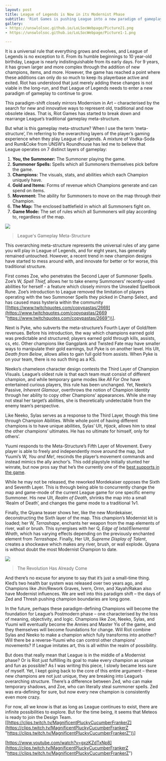 ```yaml
---
layout: post
title: League of Legends is Now in its Modernist Phase
subtitle: 'Riot Games is pushing League into a new paradigm of gameplay. '
gallery:
- https://unswlolsoc.github.io/LoLSocWebpage/Picture21.png
- https://unswlolsoc.github.io/LoLSocWebpage/Picture1-1.png

---
```

It is a universal rule that everything grows and evolves, and League of Legends is no exception to it. From its humble beginnings to 10 year-old birthday, League is nearly indistinguishable from its early days. For 9 years, it has grown larger and more complex through the addition of new champions, items, and more. However, the game has reached a point where these additions can only do so much to keep its playerbase active and exited. Riot has understood that just merely adding these changes is not viable in the long-run, and that League of Legends needs to enter a new paradigm of gameplay to continue to grow.

This paradigm-shift closely mirrors Modernism in Art – characterised by the search for new and innovative ways to represent old, traditional and now obsolete ideas. That is, Riot Games has started to break down and rearrange League’s traditional gameplay meta-structure.

But what is this gameplay meta-structure? When I use the term ‘meta-structure’, I’m referring to the overarching layers of the player’s gaming experience when they play League of Legends. A mixture of Vodka-Soda and Rum&Coke from UNSW’s Roundhouse has led me to believe that League operates on 7 distinct layers of gameplay:

1. **You, the Summoner:** The Summoner playing the game.
2. **Summoner Spells:** Spells which all Summoners themselves pick before the game.
3. **Champions:** The visuals, stats, and abilities which each Champion uniquely have.
4. **Gold and Items:** Forms of revenue which Champions generate and can spend on items.
5. **Movement:** The ability for Summoners to move on the map through their Champion.
6. **The Map:** The enclosed battlefield in which all Summoners fight on.
7. **Game Mode:** The set of rules which all Summoners will play according to, regardless of the map.

![](https://unswlolsoc.github.io/LoLSocWebpage/uploads/Picture1-1.png)

> League's Gameplay Meta-Structure

This overarching meta-structure represents the universal rules of any game you will play in League of Legends, and for eight years, has generally remained untouched. However, a recent trend in new champion designs have started to mess around with, and innovate for better or for worse, this traditional structure.

First comes Zoe, who penetrates the Second Layer of Summoner Spells. Zoe’s W, _Spell Thief,_ allows her to take enemy Summoners’ recently-used abilities for herself - a feature which closely mirrors the Unsealed Spellbook Rune. Zoe’s introduction to League removed the limitation of players operating with the two Summoner Spells they picked in Champ Select, and has caused mass hysteria within the community \[[https://www.twitchquotes.com/copypastas/2669](https://www.twitchquotes.com/copypastas/2669 "https://www.twitchquotes.com/copypastas/2669")\].

Next is Pyke, who subverts the meta-structure’s Fourth Layer of Gold/Item revenues. Before his introduction, the way which champions earned gold was predictable and structured; players earned gold through kills, assists, cs, etc. Other champions like Gangplank and Twisted Fate may have smaller ways to manipulate their gold earnings, but Pyke is on another level. His Ult, _Death from Below_, allows allies to gain full gold from assists. When Pyke is on your team, there is no such thing as a KS.

Neeko’s chameleon character design contests the Third Layer of Champion Visuals. League’s oldest rule is that each team must consist of different champion, and while temporary game modes like _All For One_ have entertained curious players, this rule has been unchanged. Yet, Neeko’s Passive, _Inherent Glamour_, overthrows the notion of Champion Identity through her ability to copy other Champions’ appearances. While she may not steal her target’s abilities, she is theoretically undetectable from the enemy team’s perspective.

Like Neeko, Sylas serves as a response to the Third Layer, though this time through Champion Abilities. While whole point of having different champions is to have unique abilities, Sylas’ Ult, _Hjack_, allows him to steal the other champions’ ultimates. He has no ultimate for himself, only for others’.

Yuumi responds to the Meta-Structure’s Fifth Layer of Movement. Every player is able to freely and independently move around the map, but Yuumi’s W, _You and Me!_, rescinds the player’s movement commands and instead mimics the ally anchor’s. This odd playstyle initially stunted her winrate, but now pros say that he’s the currently one of the [best supports in the game](https://www.dexerto.com/league-of-legends/lol-pro-hakuho-explains-why-yuumi-is-so-overpowered-695012 "Interview with Hakuko").

While he may not be released, the reworked Mordekaiser opposes the Sixth and Seventh Layer. This is through being able to concurrently change the map and game-mode of the current League game for one specific enemy Summoner. His new Ult, _Realm of Death_, shrinks the map into a small ‘Realm of Death’, and changes the game mode to a traditional 1v1.

Finally, the Qiyana teaser shows her, like the new Mordekaiser, deconstructing the Sixth layer of the map. This champion’s Modernist kit is loaded; her W, _Terrashape_, enchants her weapon from the map elements of river, wall or brush. This synergises with her Q, _Edge of Ixtal/Elemental Wrath_, which has varying effects depending on the previously enchanted element from _Terrashape._ Finally, Her Ult, _Supreme Display of Talent_, creates a shockwave which makes any river, brush, or wall explode. Qiyana is without doubt the most Modernist Champion to date.

![](https://unswlolsoc.github.io/LoLSocWebpage/uploads/Picture21.png)

> The Revolution Has Already Come

And there’s no excuse for anyone to say that it’s just a small-time thing. Kled’s two health bar system was released over two years ago, and Champions like Jhin/Rework Graves, Ivern, Ornn, and Xayah/Rakan also have Modernist influences. We are well into this paradigm shift – the days of Zed and Thresh pushing champion boundaries are long gone.

In the future, perhaps these paradigm-defining Champions will become the foundation for League’s Postmodern phase – one characterised by the loss of meaning, objectivity, and logic. Champions like Zoe, Neeko, Sylas, and Yuumi will eventually become the Annies and Master Yis of the game, and they themselves will become foundations for change. Will Riot combine Sylas and Neeko to make a champion which fully transforms into another? Will there be a reverse-Yuumi who can control other champions’ movements? If League imitates art, this is all within the realm of possibility.

But does that really mean that League is in the middle of a Modernist phase? Or is Riot just fulfilling its goal to make every champion as unique and fun as possible? As I was writing this piece, I slowly became less sure of myself. Yet, I kept going back to the core of this entire argument – these new champions are not just unique, they are breaking into League’s overarching structure. There’s a difference between Zed, who can make temporary shadows, and Zoe, who can literally steal summoner spells. Zed was era-defining for sure, but now every new champion is consistently even more crazy.

For now, all we know is that as long as League continues to exist, there are infinite possibilities to explore. But for the time being, it seems that Meteos is ready to join the Design Team. \[[https://clips.twitch.tv/MagnificentPluckyCucumberFrankerZ](https://clips.twitch.tv/MagnificentPluckyCucumberFrankerZ "https://clips.twitch.tv/MagnificentPluckyCucumberFrankerZ")\]

[https://www.youtube.com/watch?v=gxzKZdTxNp8](https://clips.twitch.tv/MagnificentPluckyCucumberFrankerZ "https://clips.twitch.tv/MagnificentPluckyCucumberFrankerZ")